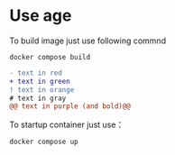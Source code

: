 # Use age
To build image just use following commnd
```
docker compose build
```
```diff
- text in red
+ text in green
! text in orange
# text in gray
@@ text in purple (and bold)@@
```
To startup container just use：
```
docker compose up
```
